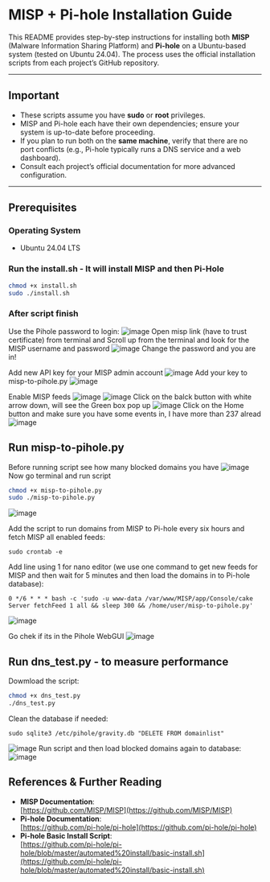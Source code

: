  # MISP + Pi-hole Installation Guide
 
 This README provides step-by-step instructions for installing both **MISP** (Malware Information Sharing Platform) and **Pi-hole** on a Ubuntu-based system (tested on Ubuntu 24.04). The process uses the official installation scripts from each project’s GitHub repository.
 
 ---
 
 ## Important
 
 - These scripts assume you have **sudo** or **root** privileges.  
 - MISP and Pi-hole each have their own dependencies; ensure your system is up-to-date before proceeding.  
 - If you plan to run both on the **same machine**, verify that there are no port conflicts (e.g., Pi-hole typically runs a DNS service and a web dashboard).  
 - Consult each project’s official documentation for more advanced configuration.
 
 ---
 
 ## Prerequisites
 
 ### Operating System
 - Ubuntu 24.04 LTS
 
 ### Run the install.sh - It will install MISP and then Pi-Hole
 ```bash
chmod +x install.sh
sudo ./install.sh
 ```
 
 ### After script finish
Use the Pihole password to login:
![image](https://github.com/user-attachments/assets/88c02bf8-dd77-4b9f-87e2-214724fb8749)
Open misp link (have to trust certificate) from terminal and Scroll up from the terminal and look for the MISP username and password
 ![image](https://github.com/user-attachments/assets/10a328bb-f9e5-4895-8a03-d02232050f3b)
Change the password and you are in!

Add new API key for your MISP admin account
![image](https://github.com/user-attachments/assets/2b1e4ea9-4077-4731-9a72-cb744544566a)
Add your key to misp-to-pihole.py 
![image](https://github.com/user-attachments/assets/de7dc2fd-b4b3-49be-a6bc-03ad98c169c7)

Enable MISP feeds 
![image](https://github.com/user-attachments/assets/66771717-1c81-4051-b5c3-c9b8456b0845)
![image](https://github.com/user-attachments/assets/349bb8b9-9828-438b-b5a2-1bff7c593b41)
Click on the balck button with white arrow down, will see the Green box pop up
![image](https://github.com/user-attachments/assets/30981fc6-853b-4702-88a9-1a2a4df182d2)
Click on the Home button and make sure you have some events in, I have more than 237 alread
![image](https://github.com/user-attachments/assets/19dd9c26-5db6-46f3-af30-5ff5c700201f)



 ## Run misp-to-pihole.py
Before running script see how many blocked domains you have
![image](https://github.com/user-attachments/assets/501c419c-ea89-4ad4-b6f1-9937e87167b5)
Now go terminal and run script
 ```bash
chmod +x misp-to-pihole.py
sudo ./misp-to-pihole.py
 ```
![image](https://github.com/user-attachments/assets/0410005a-f65b-419f-a5e3-7d23348bc36d)

Add the script to run domains from MISP to Pi-hole every six hours and fetch MISP all enabled feeds:
```
sudo crontab -e
```
Add line using 1 for nano editor (we use one command to get new feeds for MISP and then wait for 5 minutes and then load the domains in to Pi-hole database):
```
0 */6 * * * bash -c 'sudo -u www-data /var/www/MISP/app/Console/cake Server fetchFeed 1 all && sleep 300 && /home/user/misp-to-pihole.py'
```
![image](https://github.com/user-attachments/assets/52406925-d28c-4ec6-95ab-f6bc739ceafc)

Go chek if its in the Pihole WebGUI
![image](https://github.com/user-attachments/assets/7b236e33-86bb-4435-8c03-8f3857812ccb)

 ## Run dns_test.py - to measure performance
Dowmload the script:
 ```bash
chmod +x dns_test.py
./dns_test.py
 ```
Clean the database if needed:
```
sudo sqlite3 /etc/pihole/gravity.db "DELETE FROM domainlist"
```
![image](https://github.com/user-attachments/assets/32222afb-0ccd-42f6-aa89-fccb9222f765)
Run script and then load blocked domains again to database:
![image](https://github.com/user-attachments/assets/d05948ef-42b3-48f0-9449-1520f974cd53)

 
 ## References & Further Reading
 
 - **MISP Documentation**:  
   [https://github.com/MISP/MISP](https://github.com/MISP/MISP)
 - **Pi-hole Documentation**:  
   [https://github.com/pi-hole/pi-hole](https://github.com/pi-hole/pi-hole)
 - **Pi-hole Basic Install Script**:  
   [https://github.com/pi-hole/pi-hole/blob/master/automated%20install/basic-install.sh](https://github.com/pi-hole/pi-hole/blob/master/automated%20install/basic-install.sh)
 ```
